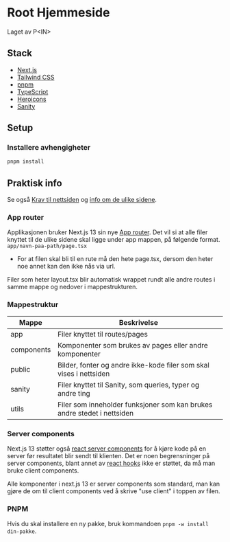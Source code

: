 # Root Hjemmeside

Laget av P\<IN>

## Stack

- [Next.js](https://nextjs.org/)
- [Tailwind CSS](https://tailwindcss.com/)
- [pnpm](https://pnpm.js.org/)
- [TypeScript](https://www.typescriptlang.org/)
- [Heroicons](https://heroicons.com/)
- [Sanity](https://www.sanity.io/)

## Setup

### Installere avhengigheter

```bash
pnpm install
```

## Praktisk info

Se også [Krav til nettsiden](https://github.com/Project-insert-name/root-website-frontend/blob/main/Krav%20til%20nettsiden.md) og [info om de ulike sidene](https://github.com/Project-insert-name/root-website-frontend/blob/main/Sider.md).

### App router

Applikasjonen bruker Next.js 13 sin nye [App router](https://nextjs.org/docs/app/building-your-application).
Det vil si at alle filer knyttet til de ulike sidene skal ligge under app mappen, på følgende format. `app/navn-paa-path/page.tsx`
- For at filen skal bli til en rute må den hete page.tsx, dersom den heter noe annet kan den ikke nås via url.

Filer som heter layout.tsx blir automatisk wrappet rundt alle andre routes i samme mappe og nedover i mappestrukturen.

### Mappestruktur

| Mappe | Beskrivelse |
| ----- | ------------|
| app | Filer knyttet til routes/pages |
| components | Komponenter som brukes av pages eller andre komponenter |
| public | Bilder, fonter og andre ikke-kode filer som skal vises i nettsiden |
| sanity | Filer knyttet til Sanity, som queries, typer og andre ting |
| utils | Filer som inneholder funksjoner som kan brukes andre stedet i nettsiden |

### Server components

Next.js 13 støtter også [react server components](https://nextjs.org/docs/app/building-your-application/rendering/server-components)
for å kjøre kode på en server før resultatet blir sendt til klienten.
Det er noen begrensninger på server components, blant annet av [react hooks](https://react.dev/reference/react) ikke er støttet, da må man bruke client components.

Alle komponenter i next.js 13 er server components som standard, man kan gjøre de om til client components ved å skrive "use client" i toppen av filen.

### PNPM

Hvis du skal installere en ny pakke, bruk kommandoen `pnpm -w install din-pakke`.

